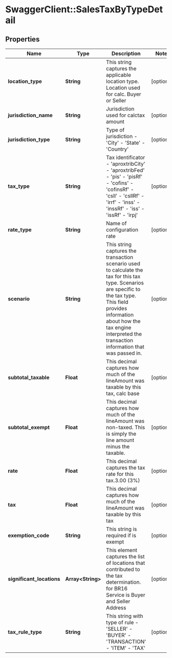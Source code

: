 # SwaggerClient::SalesTaxByTypeDetail

## Properties
Name | Type | Description | Notes
------------ | ------------- | ------------- | -------------
**location_type** | **String** | This string captures the applicable location type. Location used for calc. Buyer or Seller | [optional] 
**jurisdiction_name** | **String** | Jurisdiction used for calctax amount | [optional] 
**jurisdiction_type** | **String** | Type of jurisdiction - &#39;City&#39; - &#39;State&#39; - &#39;Country&#39;  | [optional] 
**tax_type** | **String** | Tax identificator - &#39;aproxtribCity&#39; - &#39;aproxtribFed&#39; - &#39;pis&#39; - &#39;pisRf&#39; - &#39;cofins&#39; - &#39;cofinsRf&#39; - &#39;csll&#39; - &#39;csllRf&#39; - &#39;irrf&#39; - &#39;inss&#39; - &#39;inssRf&#39; - &#39;iss&#39; - &#39;issRf&#39; - &#39;irpj&#39;  | [optional] 
**rate_type** | **String** | Name of configuration rate | [optional] 
**scenario** | **String** | This string captures the transaction scenario used to calculate the tax for this tax type. Scenarios are specific to the tax type. This field provides information about how the tax engine interpreted the transaction information that was passed in. | [optional] 
**subtotal_taxable** | **Float** | This decimal captures how much of the lineAmount was taxable by this tax, calc base | [optional] 
**subtotal_exempt** | **Float** | This decimal captures how much of the lineAmount was non-taxed. This is simply the line amount minus the taxable. | [optional] 
**rate** | **Float** | This decimal captures the tax rate for this tax.3.00 (3%) | [optional] 
**tax** | **Float** | This decimal captures how much of the lineAmount was taxable by this tax | [optional] 
**exemption_code** | **String** | This string is required if is exempt | [optional] 
**significant_locations** | **Array&lt;String&gt;** | This element captures the list of locations that contributed to the tax determination. for BR16 Service is Buyer and Seller Address | [optional] 
**tax_rule_type** | **String** | This string with type of rule - &#39;SELLER&#39; - &#39;BUYER&#39; - &#39;TRANSACTION&#39; - &#39;ITEM&#39; - &#39;TAX&#39;  | [optional] 


